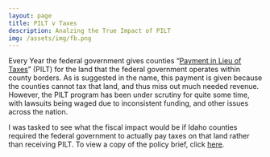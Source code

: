 ```yaml
---
layout: page
title: PILT v Taxes
description: Analzing the True Impact of PILT
img: /assets/img/fb.png
---
```


Every Year the federal government gives counties “[Payment in Lieu of Taxes](https://www.doi.gov/pilt)” (PILT) for the land 
that the federal government operates within county borders. As is suggested in the name, this payment is given because the 
counties cannot tax that land, and thus miss out much needed revenue. However, the PILT program has been under scrutiny 
for quite some time, with lawsuits being waged due to inconsistent funding, and other issues across the nation.

I was tasked to see what the fiscal impact would be if Idaho counties required the federal government to actually pay
taxes on that land rather than receiving PILT. To view a copy of the policy brief, click <a href="/assets/pilt.brief.pdf">here</a>. 

